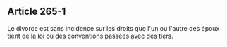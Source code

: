 Article 265-1
----
Le divorce est sans incidence sur les droits que l'un ou l'autre des époux tient
de la loi ou des conventions passées avec des tiers.
